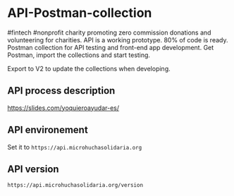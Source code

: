 # API-Postman-collection
#fintech #nonprofit charity promoting zero commission donations and volunteering for charities.
API is a working prototype. 80% of code is ready. Postman collection for API testing and front-end app development. Get Postman, import the collections and start testing.

Export to V2 to update the collections when developing.

## API process description
https://slides.com/yoquieroayudar-es/

## API environement
Set it to `https://api.microhuchasolidaria.org`

## API version
`https://api.microhuchasolidaria.org/version`
